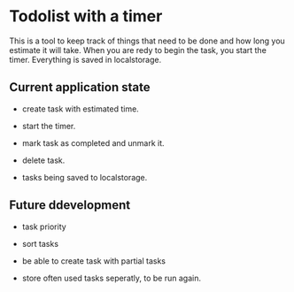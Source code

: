 # Todolist with a timer

This is a tool to keep track of things that need to be done and how long you estimate it will take.
When you are redy to begin the task, you start the timer. Everything is saved in localstorage.

## Current application state

- create task with estimated time.

- start the timer.

- mark task as completed and unmark it.

- delete task.

- tasks being saved to localstorage.

## Future ddevelopment

- task priority

- sort tasks

- be able to create task with partial tasks

- store often used tasks seperatly, to be run again.
